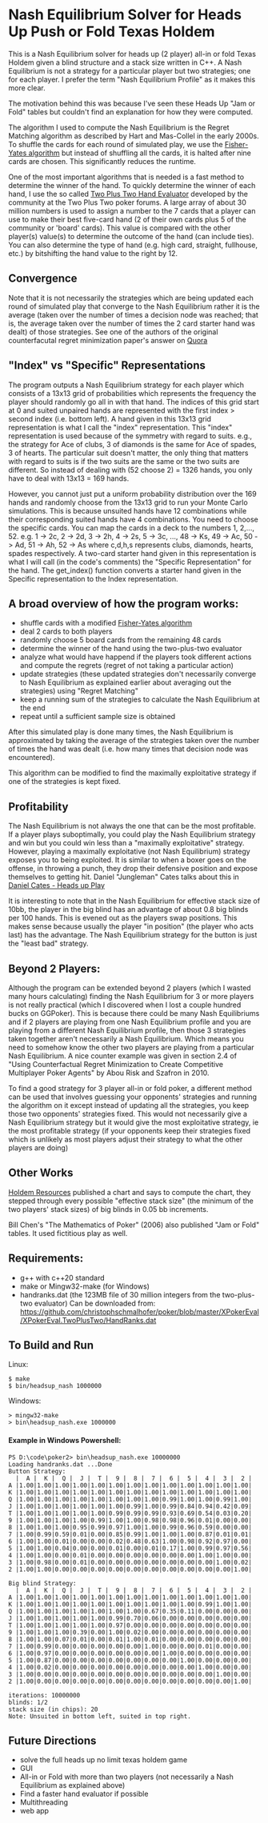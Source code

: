 # Nash Equilibrium Solver for Heads Up Push or Fold Texas Holdem

This is a Nash Equilibrium solver for heads up (2 player) all-in or fold Texas Holdem given a blind structure and a stack size written in C++.  A Nash Equilibrium is not a strategy for a particular player but two strategies; one for each player. I prefer the term "Nash Equilibrium Profile" as it makes this more clear.

The motivation behind this was because I've seen these Heads Up "Jam or Fold" tables but couldn't find an explanation for how they were computed.

The algorithm I used to compute the Nash Equilibrium is the Regret Matching algorithm as described by Hart and Mas-Collel in the early 2000s. To shuffle the cards for each round of simulated play, we use the [Fisher-Yates algorithm](https://en.wikipedia.org/wiki/Fisher%E2%80%93Yates_shuffle) but instead of shuffling all the cards, it is halted after nine cards are chosen. This significantly reduces the runtime.

One of the most important algorithms that is needed is a fast method to determine the winner of the hand. To quickly determine the winner of each hand, I use the so called [Two Plus Two Hand Evaluator](https://github.com/tangentforks/TwoPlusTwoHandEvaluator) developed by the community at the Two Plus Two poker forums. A large array of about 30 million numbers is used to assign a number to the 7 cards that a player can use to make their best five-card hand (2 of their own cards plus 5 of the community or 'board' cards).  This value is compared with the other player(s) value(s) to determine the outcome of the hand (can include ties). You can also determine the type of hand (e.g. high card, straight, fullhouse, etc.) by bitshifting the hand value to the right by 12.


## Convergence
Note that it is not necessarily the strategies which are being updated each round of simulated play that converge to the Nash Equilibrium rather it is the average (taken over the number of times a decision node was reached; that is, the average taken over the number of times the 2 card starter hand was dealt) of those strategies. See one of the authors of the original counterfacutal regret minimization paper's answer on [Quora](https://www.quora.com/What-is-an-intuitive-explanation-of-counterfactual-regret-minimization/answer/Michael-Johanson-2?ch=10&oid=9932436&share=8c0546a0&srid=MiWr&target_type=answer)

## "Index" vs "Specific" Representations
The program outputs a Nash Equilibrium strategy for each player which consists of a 13x13 grid of probabilities which represents the frequency the player should randomly go all in with that hand. The indices of this grid start at 0 and suited unpaired hands are represented with the first index > second index (i.e. bottom left). A hand given in this 13x13 grid representation is what I call the "index" representation. This "index" representation is used because of the symmetry with regard to suits. e.g., the strategy for Ace of clubs, 3 of diamonds is the same for Ace of spades, 3 of hearts. The particular suit doesn't matter, the only thing that matters with regard to suits is if the two suits are the same or the two suits are different. So instead of dealing with (52 choose 2) = 1326 hands, you only have to deal with 13x13 = 169 hands. 

However, you cannot just put a uniform probability distribution over the 169 hands and randomly choose from the 13x13 grid to run your Monte Carlo simulations.  This is because unsuited hands have 12 combinations while their corresponding suited hands have 4 combinations. You need to choose the specific cards. You can map the cards in a deck to the numbers 1, 2,..., 52.  e.g. 1 -> 2c, 2 -> 2d, 3 -> 2h, 4 -> 2s, 5 -> 3c, ..., 48 -> Ks, 49 -> Ac, 50 -> Ad, 51 -> Ah, 52 -> As where c,d,h,s represents clubs, diamonds, hearts, spades respectively.  A two-card starter hand given in this representation is what I will call (in the code's comments) the "Specific Representation" for the hand.  The get_index() function converts a starter hand given in the Specific representation to the Index representation.

## A broad overview of how the program works:

- shuffle cards with a modified [Fisher-Yates algorithm](https://en.wikipedia.org/wiki/Fisher%E2%80%93Yates_shuffle)
- deal 2 cards to both players
- randomly choose 5 board cards from the remaining 48 cards
- determine the winner of the hand using the two-plus-two evaluator
- analyze what would have happend if the players took different actions and compute the regrets (regret of not taking a particular action)
- update strategies (these updated strategies don't necessarily converge to Nash Equilibrium as explained earlier about averaging out the strategies) using "Regret Matching"
- keep a running sum of the strategies to calculate the Nash Equilibrium at the end
- repeat until a sufficient sample size is obtained

After this simulated play is done many times, the Nash Equilibrium is approximated by taking the average of the strategies taken over the number of times the hand was dealt (i.e. how many times that decision node was encountered).  

This algorithm can be modified to find the maximally exploitative strategy if one of the strategies is kept fixed.

## Profitability

The Nash Equilibrium is not always the one that can be the most profitable. If a player plays suboptimally, you could play the Nash Equilibrium strategy and win but you could win less than a "maximally exploitative" strategy.  However, playing a maximally exploitative (not Nash Equilibrium) strategy exposes you to being exploited. It is similar to when a boxer goes on the offense, in throwing a punch, they drop their defensive position and expose themselves to getting hit. Daniel "Jungleman" Cates talks about this in [Daniel Cates - Heads up Play](https://www.youtube.com/watch?v=7OCfVuxNsdg)



It is interesting to note that in the Nash Equilibrium for effective stack size of 10bb, the player in the big blind has an advantage of about 0.8 big blinds per 100 hands. This is evened out as the players swap positions.  This makes sense because usually the player "in position" (the player who acts last) has the advantage. The Nash Equilibrium strategy for the button is just the "least bad" strategy.

## Beyond 2 Players:

Although the program can be extended beyond 2 players (which I wasted many hours calculating) finding the Nash Equilibrium for 3 or more players is not really practical (which I discovered when I lost a couple hundred bucks on GGPoker).  This is because there could be many Nash Equilibriums and if 2 players are playing from one Nash Equilibrium profile and you are playing from a different Nash Equilibrium profile, then those 3 strategies taken together aren't necessarily a Nash Equilibrium. Which means you need to somehow know the other two players are playing from a particular Nash Equilibrium. A nice counter example was given in section 2.4 of "Using Counterfactual Regret Minimization to Create Competitive Multiplayer Poker Agents" by Abou Risk and Szafron in 2010.

To find a good strategy for 3 player all-in or fold poker, a different method can be used that involves guessing your opponents' strategies and running the algorithm on it except instead of updating all the strategies, you keep those two opponents' strategies fixed. This would not necessarily give a Nash Equilibrium strategy but it would give the most exploitative strategy, ie the most profitable strategy (if your opponents keep their strategies fixed which is unlikely as most players adjust their strategy to what the other players are doing)

## Other Works

[Holdem Resources](https://www.holdresources.net) published a chart and says to compute the chart, they stepped through every possible "effective stack size" (the minimum of the two players' stack sizes) of big blinds in 0.05 bb increments.

Bill Chen's "The Mathematics of Poker" (2006) also published "Jam or Fold" tables. It used fictitious play as well.

## Requirements: 

- g++ with c++20 standard
- make or Mingw32-make (for Windows)
- handranks.dat (the 123MB file of 30 million integers from the two-plus-two evaluator)
  Can be downloaded from: https://github.com/christophschmalhofer/poker/blob/master/XPokerEval/XPokerEval.TwoPlusTwo/HandRanks.dat

## To Build and Run

Linux:

    $ make
    $ bin/headsup_nash 1000000
    
Windows:

    > mingw32-make
    > bin\headsup_nash.exe 1000000
    
#### Example in Windows Powershell:
```
PS D:\code\poker2> bin\headsup_nash.exe 10000000
Loading handranks.dat ...Done
Button Strategy:
  |  A |  K |  Q |  J |  T |  9 |  8 |  7 |  6 |  5 |  4 |  3 |  2 |
A |1.00|1.00|1.00|1.00|1.00|1.00|1.00|1.00|1.00|1.00|1.00|1.00|1.00|
K |1.00|1.00|1.00|1.00|1.00|1.00|1.00|1.00|1.00|1.00|1.00|1.00|1.00|
Q |1.00|1.00|1.00|1.00|1.00|1.00|1.00|1.00|0.99|1.00|1.00|0.99|1.00|
J |1.00|1.00|1.00|1.00|1.00|1.00|0.99|1.00|0.99|0.84|0.94|0.42|0.09|
T |1.00|1.00|1.00|1.00|1.00|0.99|0.99|0.99|0.93|0.69|0.54|0.03|0.20|
9 |1.00|1.00|1.00|1.00|0.99|1.00|1.00|0.98|0.98|0.96|0.01|0.00|0.00|
8 |1.00|1.00|1.00|0.95|0.99|0.97|1.00|1.00|0.99|0.96|0.59|0.00|0.00|
7 |1.00|0.99|0.59|0.01|0.00|0.85|0.99|1.00|1.00|1.00|0.87|0.01|0.01|
6 |1.00|1.00|0.01|0.00|0.00|0.02|0.48|0.63|1.00|0.98|0.92|0.97|0.00|
5 |1.00|1.00|0.04|0.00|0.00|0.01|0.00|0.01|0.17|1.00|0.99|0.97|0.56|
4 |1.00|1.00|0.00|0.01|0.00|0.00|0.00|0.00|0.00|0.00|1.00|1.00|0.00|
3 |1.00|0.98|0.00|0.01|0.00|0.00|0.00|0.00|0.00|0.00|0.00|1.00|0.02|
2 |1.00|1.00|0.00|0.00|0.00|0.00|0.00|0.00|0.00|0.00|0.00|0.00|1.00|

Big blind Strategy:
  |  A |  K |  Q |  J |  T |  9 |  8 |  7 |  6 |  5 |  4 |  3 |  2 |
A |1.00|1.00|1.00|1.00|1.00|1.00|1.00|1.00|1.00|1.00|1.00|1.00|1.00|
K |1.00|1.00|1.00|1.00|1.00|1.00|1.00|1.00|1.00|1.00|0.99|1.00|1.00|
Q |1.00|1.00|1.00|1.00|1.00|1.00|1.00|0.67|0.35|0.11|0.00|0.00|0.00|
J |1.00|1.00|1.00|1.00|1.00|0.99|0.70|0.06|0.00|0.00|0.00|0.00|0.00|
T |1.00|1.00|1.00|1.00|1.00|0.97|0.00|0.00|0.00|0.00|0.00|0.00|0.00|
9 |1.00|1.00|1.00|0.39|0.00|1.00|0.02|0.00|0.00|0.00|0.00|0.00|0.00|
8 |1.00|1.00|0.07|0.01|0.00|0.01|1.00|0.01|0.00|0.00|0.00|0.00|0.00|
7 |1.00|0.99|0.00|0.00|0.00|0.00|0.00|1.00|0.00|0.00|0.01|0.00|0.00|
6 |1.00|0.97|0.00|0.00|0.00|0.00|0.00|0.00|1.00|0.00|0.00|0.00|0.00|
5 |1.00|0.87|0.00|0.00|0.00|0.00|0.00|0.00|0.00|1.00|0.00|0.00|0.00|
4 |1.00|0.02|0.00|0.00|0.00|0.00|0.00|0.00|0.00|0.00|1.00|0.00|0.00|
3 |1.00|0.00|0.00|0.00|0.00|0.00|0.00|0.00|0.00|0.00|0.00|1.00|0.00|
2 |1.00|0.00|0.00|0.00|0.00|0.00|0.00|0.00|0.00|0.00|0.00|0.00|1.00|

iterations: 10000000
blinds: 1/2
stack size (in chips): 20
Note: Unsuited in bottom left, suited in top right.
```

## Future Directions

- solve the full heads up no limit texas holdem game
- GUI
- All-in or Fold with more than two players (not necessarily a Nash Equilibrium as explained above)
- Find a faster hand evaluator if possible
- Multithreading
- web app
